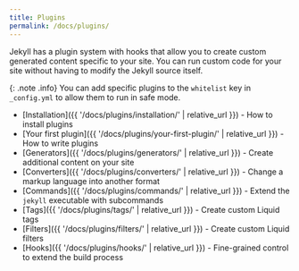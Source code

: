 ```yaml
---
title: Plugins
permalink: /docs/plugins/
---
```


Jekyll has a plugin system with hooks that allow you to create custom generated
content specific to your site. You can run custom code for your site without
having to modify the Jekyll source itself.

{: .note .info}
You can add specific plugins to the `whitelist` key in `_config.yml` to allow them to run in safe mode.

* [Installation]({{ '/docs/plugins/installation/' | relative_url }}) - How to install plugins
* [Your first plugin]({{ '/docs/plugins/your-first-plugin/' | relative_url }}) - How to write plugins
* [Generators]({{ '/docs/plugins/generators/' | relative_url }}) - Create additional content on your site
* [Converters]({{ '/docs/plugins/converters/' | relative_url }}) - Change a markup language into another format
* [Commands]({{ '/docs/plugins/commands/' | relative_url }}) - Extend the `jekyll` executable with subcommands
* [Tags]({{ '/docs/plugins/tags/' | relative_url }}) - Create custom Liquid tags
* [Filters]({{ '/docs/plugins/filters/' | relative_url }}) - Create custom Liquid filters
* [Hooks]({{ '/docs/plugins/hooks/' | relative_url }}) - Fine-grained control to extend the build process
